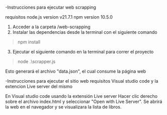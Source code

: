 -Instrucciones para ejecutar web scrapping 

requisitos 
node.js version v21.7.1
npm version 10.5.0

1. Acceder a la carpeta /web-scrapping
2. Instalar las dependencias desde la terminal con el siguiente comando 
  > npm install
3. Ejecutar el siguiente comando en la terminal para correr el proyecto 
  > node .\scrapper.js

Esto generará el archivo "data.json", el cual consume la página web

-Instrucciones para ejecutar el sitio web
requisitos 
Visual studio code 
y la extencion Live server del mismo

En Visual studio code usando la extensión Live server 
Hacer clic derecho sobre el archivo index.html y seleccionar "Open with Live Server".
Se abrirá la web en el navegador y se visualizara la lista de libros.

